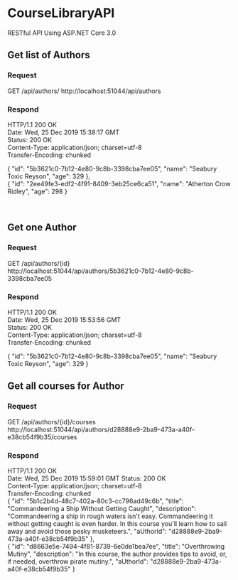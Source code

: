# CourseLibraryAPI
RESTful API Using ASP.NET Core 3.0

## Get list of Authors

### Request
  GET /api/authors/
  http://localhost:51044/api/authors

### Respond

HTTP/1.1 200 OK <br/>
Date: Wed, 25 Dec 2019 15:38:17 GMT <br/>
Status: 200 OK <br/>
Content-Type: application/json; charset=utf-8 <br/>
Transfer-Encoding: chunked <br/>

{
        "id": "5b3621c0-7b12-4e80-9c8b-3398cba7ee05", 
        "name": "Seabury Toxic Reyson",
        "age": 329
    },<br/>
    {
        "id": "2ee49fe3-edf2-4f91-8409-3eb25ce6ca51",
        "name": "Atherton Crow Ridley",
        "age": 298
}

<br/>

## Get one Author

### Request 
  GET /api/authors/{id} <br/>
  http://localhost:51044/api/authors/5b3621c0-7b12-4e80-9c8b-3398cba7ee05
  
### Respond

HTTP/1.1 200 OK <br/>
Date: Wed, 25 Dec 2019 15:53:56 GMT <br/>
Status: 200 OK <br/>
Content-Type: application/json; charset=utf-8 <br/>
Transfer-Encoding: chunked <br/>
 
{
    "id": "5b3621c0-7b12-4e80-9c8b-3398cba7ee05",
    "name": "Seabury Toxic Reyson",
    "age": 329
}
<br>

## Get all courses for Author

### Request
  GET /api/authors/{id}/courses <br/>
  http://localhost:51044/api/authors/d28888e9-2ba9-473a-a40f-e38cb54f9b35/courses
  
### Respond

HTTP/1.1 200 OK <br/>
Date: Wed, 25 Dec 2019 15:59:01 GMT
Status: 200 OK <br/>
Content-Type: application/json; charset=utf-8 <br/>
Transfer-Encoding: chunked <br/>
 {
        "id": "5b1c2b4d-48c7-402a-80c3-cc796ad49c6b",
        "title": "Commandeering a Ship Without Getting Caught",
        "description": "Commandeering a ship in rough waters isn't easy.  Commandeering it without getting caught is even harder.  In this course you'll learn how to sail away and avoid those pesky musketeers.",
        "aUthorId": "d28888e9-2ba9-473a-a40f-e38cb54f9b35"
    }, <br/>
    {
        "id": "d8663e5e-7494-4f81-8739-6e0de1bea7ee",
        "title": "Overthrowing Mutiny",
        "description": "In this course, the author provides tips to avoid, or, if needed, overthrow pirate mutiny.",
        "aUthorId": "d28888e9-2ba9-473a-a40f-e38cb54f9b35"
    }
    <br/>
